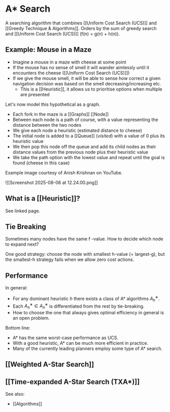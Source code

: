 # A* Search

A searching algorithm that combines [[Uniform Cost Search (UCS)]] and [[Greedy Technique & Algorithms]]. Orders by the sum of greedy search and [[Uniform Cost Search (UCS)]] (f(n) = g(n) + h(n)).

## Example: Mouse in a Maze

- Imagine a mouse in a maze with cheese at some point
- If the mouse has no sense of smell it will wander aimlessly until it encounters the cheese ([[Uniform Cost Search (UCS)]])
- If we give the mouse smell, it will be able to sense how correct a given navigation decision was based on the smell decreasing/increasing etc.
	- This is a [[Heuristic]], it allows us to prioritise options when multiple are presented

Let's now model this hypothetical as a graph.

- Each fork in the maze is a [[Graphs]] [[Node]]
- Between each node is a path of course, with a value representing the distance between the two nodes
- We give each node a heuristic (estimated distance to cheese)
- The initial node is added to a [[Queue]] ($visited$) with a value of 0 plus its heuristic value
- We then pop this node off the queue and add its child nodes as their distance values from the previous node plus their heuristic value
- We take the path option with the lowest value and repeat until the goal is found (cheese in this case)

Example image courtesy of Anish Krishnan on YouTube.

![[Screenshot 2025-08-06 at 12.24.00.png]]


## What is a [[Heuristic]]?

See linked page.

## Tie Breaking

Sometimes many nodes have the same f -value. How to decide which node to expand next?

One good strategy: choose the node with smallest h-value (= largest-g), but the smallest-h strategy fails when we allow zero cost actions.

## Performance

In general:
- For any dominant heuristic $h$ there exists a class of A* algorithms $A^∗_h$.
- Each $A^∗_ h ∈ A^∗_ h$ is differentiated from the rest by tie-breaking.
- How to choose the one that always gives optimal efficiency in general is an open problem.

Bottom line:
- A* has the same worst-case performance as UCS.
- With a good heuristic, A* can be much more efficient in practice.
- Many of the currently leading planners employ some type of A* search.

## [[Weighted A-Star Search]]

## [[Time-expanded A-Star Search (TXA*)]]


See also:
- [[Algorithms]]